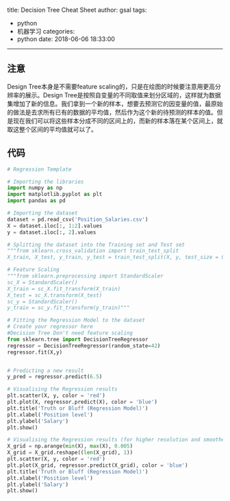 title: Decision Tree Cheat Sheet
author: gsal
tags:
  - python
  - 机器学习
categories:
  - python
date: 2018-06-06 18:33:00
---
## 注意
Design Tree本身是不需要feature scaling的，只是在绘图的时候要注意用更高分辨率的展示。Design Tree是按照自变量的不同取值来划分区域的，这样就为数据集增加了新的信息。我们拿到一个新的样本，想要去预测它的因变量的值，最原始的做法是去求所有已有的数据的平均值，然后作为这个新的待预测的样本的值。但是现在我们可以将这些样本分成不同的区间上的，而新的样本落在某个区间上，就取这整个区间的平均值就可以了。

## 代码
``` python
# Regression Template

# Importing the libraries
import numpy as np
import matplotlib.pyplot as plt
import pandas as pd

# Importing the dataset
dataset = pd.read_csv('Position_Salaries.csv')
X = dataset.iloc[:, 1:2].values
y = dataset.iloc[:, 2].values

# Splitting the dataset into the Training set and Test set
"""from sklearn.cross_validation import train_test_split
X_train, X_test, y_train, y_test = train_test_split(X, y, test_size = 0.2, random_state = 0)"""

# Feature Scaling
"""from sklearn.preprocessing import StandardScaler
sc_X = StandardScaler()
X_train = sc_X.fit_transform(X_train)
X_test = sc_X.transform(X_test)
sc_y = StandardScaler()
y_train = sc_y.fit_transform(y_train)"""

# Fitting the Regression Model to the dataset
# Create your regressor here
#Decision Tree Don't need feature scaling
from sklearn.tree import DecisionTreeRegressor
regressor = DecisionTreeRegressor(random_state=42)
regressor.fit(X,y)


# Predicting a new result
y_pred = regressor.predict(6.5)

# Visualising the Regression results
plt.scatter(X, y, color = 'red')
plt.plot(X, regressor.predict(X), color = 'blue')
plt.title('Truth or Bluff (Regression Model)')
plt.xlabel('Position level')
plt.ylabel('Salary')
plt.show()

# Visualising the Regression results (for higher resolution and smoother curve)
X_grid = np.arange(min(X), max(X), 0.005)
X_grid = X_grid.reshape((len(X_grid), 1))
plt.scatter(X, y, color = 'red')
plt.plot(X_grid, regressor.predict(X_grid), color = 'blue')
plt.title('Truth or Bluff (Regression Model)')
plt.xlabel('Position level')
plt.ylabel('Salary')
plt.show()

```